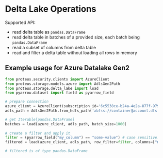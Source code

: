 # Delta Lake Operations

Supported API:
- read delta table as `pandas.DataFrame`
- read delta table in batches of a provided size, each batch being `pandas.DataFrame`
- read a subset of columns from delta table
- read and filter a delta table without loading all rows in memory

## Example usage for Azure Datalake Gen2

```python
from proteus.security.clients import AzureClient
from proteus.storage.models.azure import AdlsGen2Path
from proteus.storage.delta_lake import load
from pyarrow.dataset import field as pyarrow_field

# prepare connection
azure_client = AzureClient(subscription_id='6c5538ce-b24a-4e2a-877f-979ad71287ff')
adls_path = AdlsGen2Path.from_hdfs_path('abfss://container@account.dfs.core.windows.net/path/to/my/table')

# get Iterable[pandas.DataFrame]
batches = load(azure_client, adls_path, batch_size=1000)
	
# create a filter and apply it
filter = (pyarrow_field("my_column") == "some-value") # case sensitive!
filtered = load(azure_client, adls_path, row_filter=filter, columns=["my_column", "my_other_column"])

# filtered is of type pandas.DataFrame
```